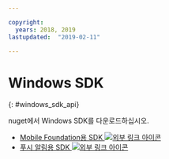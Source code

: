 ```yaml
---

copyright:
  years: 2018, 2019
lastupdated:  "2019-02-11"

---
```


#	Windows SDK
{: #windows_sdk_api}

nuget에서 Windows SDK를 다운로드하십시오.

* [Mobile Foundation용 SDK ![외부 링크 아이콘](../../icons/launch-glyph.svg "외부 링크 아이콘")](https://www.nuget.org/packages/IBM.MobileFirstPlatformFoundation/)
* [푸시 알림용 SDK ![외부 링크 아이콘](../../icons/launch-glyph.svg "외부 링크 아이콘")](https://www.nuget.org/packages/IBM.MobileFirstPlatformFoundationPush/)


